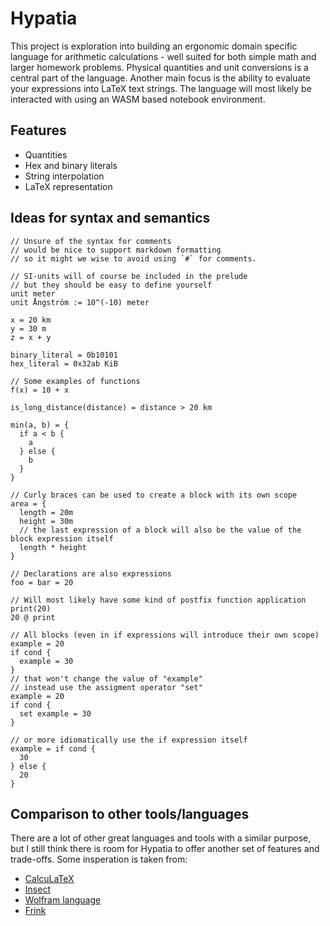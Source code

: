 # Hypatia
This project is exploration into building an ergonomic domain specific language
for arithmetic calculations - well suited for both simple math and larger homework problems. 
Physical quantities and unit conversions is a central part of the language. Another main 
focus is the ability to evaluate your expressions into LaTeX text strings. The language will most 
likely be interacted with using an WASM based notebook environment.

## Features
* Quantities
* Hex and binary literals
* String interpolation
* LaTeX representation

## Ideas for syntax and semantics
```
// Unsure of the syntax for comments
// would be nice to support markdown formatting
// so it might we wise to avoid using `#` for comments.

// SI-units will of course be included in the prelude
// but they should be easy to define yourself
unit meter
unit Ångström := 10^(-10) meter

x = 20 km
y = 30 m
z = x + y

binary_literal = 0b10101
hex_literal = 0x32ab KiB

// Some examples of functions
f(x) = 10 + x

is_long_distance(distance) = distance > 20 km

min(a, b) = {
  if a < b {
    a
  } else {
    b
  }
}

// Curly braces can be used to create a block with its own scope
area = {
  length = 20m
  height = 30m
  // the last expression of a block will also be the value of the block expression itself
  length * height 
}

// Declarations are also expressions
foo = bar = 20

// Will most likely have some kind of postfix function application
print(20)
20 @ print

// All blocks (even in if expressions will introduce their own scope)
example = 20
if cond {
  example = 30
}
// that won't change the value of "example"
// instead use the assigment operator "set"
example = 20
if cond {
  set example = 30
}

// or more idiomatically use the if expression itself
example = if cond {
  30
} else {
  20
}
```

## Comparison to other tools/languages
There are a lot of other great languages and tools with a similar purpose,
but I still think there is room for Hypatia to offer another set of features and trade-offs. 
Some insperation is taken from:
* [CalcuLaTeX](https://github.com/mkhan45/CalcuLaTeX)
* [Insect](https://github.com/sharkdp/insect)
* [Wolfram language](https://www.wolfram.com/language/)
* [Frink](https://frinklang.org/) 
